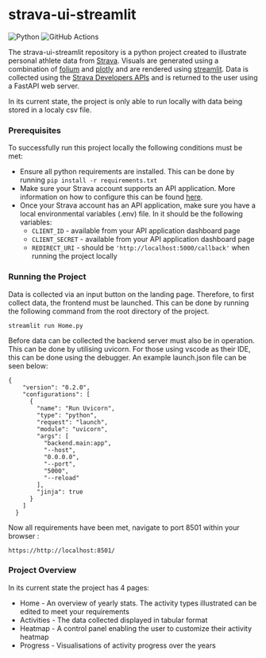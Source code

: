 # strava-ui-streamlit

![Python](https://img.shields.io/badge/python-3670A0?style=for-the-badge&logo=python&logoColor=ffdd54)
![GitHub Actions](https://img.shields.io/badge/github%20actions-%232671E5.svg?style=for-the-badge&logo=githubactions&logoColor=white)

The strava-ui-streamlit repository is a python project created to illustrate personal athlete data from [Strava](https://www.strava.com/). Visuals are generated using a combination of [folium](https://python-visualization.github.io/folium/) and [plotly](https://plotly.com/python/) and are rendered using [streamlit](https://streamlit.io/). Data is collected using the [Strava Developers APIs](https://developers.strava.com/docs/reference/) and is returned to the user using a FastAPI web server. 

In its current state, the project is only able to run locally with data being stored in a localy csv file. 

### Prerequisites

To successfully run this project locally the following conditions must be met:

- Ensure all python requirements are installed. This can be done by running `pip install -r requirements.txt`
- Make sure your Strava account supports an API application. More information on how to configure this can be found [here](https://developers.strava.com/).
- Once your Strava account has an API application, make sure you have a local environmental variables (.env) file. In it should be the following variables:
    - `CLIENT_ID` - available from your API application dashboard page
    - `CLIENT_SECRET` - available from your API application dashboard page
    - `REDIRECT_URI` - should be `'http://localhost:5000/callback'` when running the project locally

### Running the Project

Data is collected via an input button on the landing page. Therefore, to first collect data, the frontend must be launched. This can be done by running the following command from the root directory of the project.

`streamlit run Home.py`

Before data can be collected the backend server must also be in operation. This can be done by utilising uvicorn. For those using vscode as their IDE, this can be done using the debugger. An example launch.json file can be seen below:

```
{
    "version": "0.2.0",
    "configurations": [
      {
        "name": "Run Uvicorn",
        "type": "python",
        "request": "launch",
        "module": "uvicorn",
        "args": [
          "backend.main:app",
          "--host",
          "0.0.0.0",
          "--port",
          "5000",
          "--reload"
        ],
        "jinja": true
      }
    ]
  }
```

Now all requirements have been met, navigate to port 8501 within your browser : 

`https://http://localhost:8501/`

### Project Overview

In its current state the project has 4 pages:

- Home - An overview of yearly stats. The activity types illustrated can be edited to meet your requirements
- Activities - The data collected displayed in tabular format
- Heatmap - A control panel enabling the user to customize their activity heatmap
- Progress - Visualisations of activity progress over the years
